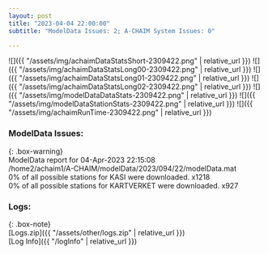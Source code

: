 ```yaml
---
layout: post
title: "2023-04-04 22:00:00"
subtitle: "ModelData Issues: 2; A-CHAIM System Issues: 0"

---
```


![]({{ "/assets/img/achaimDataStatsShort-2309422.png" | relative_url }})
![]({{ "/assets/img/achaimDataStatsLong00-2309422.png" | relative_url }})
![]({{ "/assets/img/achaimDataStatsLong01-2309422.png" | relative_url }})
![]({{ "/assets/img/achaimDataStatsLong02-2309422.png" | relative_url }})
![]({{ "/assets/img/modelDataDataStats-2309422.png" | relative_url }})
![]({{ "/assets/img/modelDataStationStats-2309422.png" | relative_url }})
![]({{ "/assets/img/achaimRunTime-2309422.png" | relative_url }})


### ModelData Issues:  
  
{: .box-warning}  
 ModelData report for 04-Apr-2023 22:15:08   
 /home2/achaim1/A-CHAIM/modelData/2023/094/22/modelData.mat   
 0% of all possible stations for KASI were downloaded. x1218   
 0% of all possible stations for KARTVERKET were downloaded. x927   
  


### Logs:  
  
{: .box-note}  
[Logs.zip]({{ "/assets/other/logs.zip" | relative_url }})  
[Log Info]({{ "/logInfo" | relative_url }})  
